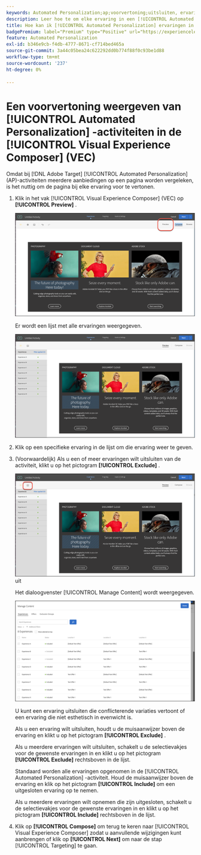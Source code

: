 ```yaml
---
keywords: Automated Personalization;ap;voorvertoning;uitsluiten, ervaring
description: Leer hoe te om elke ervaring in een [!UICONTROL Automated Personalization] (AP) activiteit in  [!DNL Adobe Target]  voor te vertonen gebruikend [!UICONTROL Visual Experience Composer] (VEC).
title: Hoe kan ik [!UICONTROL Automated Personalization] ervaringen in VEC voorvertonen?
badgePremium: label="Premium" type="Positive" url="https://experienceleague.adobe.com/docs/target/using/introduction/intro.html?lang=en#premium newtab=true" tooltip="Kijk wat er in Target Premium is opgenomen."
feature: Automated Personalization
exl-id: b346e9cb-f4db-4777-8671-cf714bed465a
source-git-commit: 3a44c05bea24c622292dd0b774f88f0c93be1d88
workflow-type: tm+mt
source-wordcount: '237'
ht-degree: 0%

---
```


# Een voorvertoning weergeven van [!UICONTROL Automated Personalization] -activiteiten in de [!UICONTROL Visual Experience Composer] (VEC)

Omdat bij [!DNL Adobe Target] [!UICONTROL Automated Personalization] (AP)-activiteiten meerdere aanbiedingen op een pagina worden vergeleken, is het nuttig om de pagina bij elke ervaring voor te vertonen.

1. Klik in het vak [!UICONTROL Visual Experience Composer] (VEC) op **[!UICONTROL Preview]** .

   ![ pictogram van de Voorproef ](/help/main/c-activities/t-automated-personalization/assets/preview.png)

   Er wordt een lijst met alle ervaringen weergegeven.

   ![ Ervaringen van de Voorproef ](/help/main/c-activities/t-automated-personalization/assets/ap_preview-new.png)

1. Klik op een specifieke ervaring in de lijst om die ervaring weer te geven.

1. (Voorwaardelijk) Als u een of meer ervaringen wilt uitsluiten van de activiteit, klikt u op het pictogram **[!UICONTROL Exclude]** .

   ![ sluit pictogram ](/help/main/c-activities/t-automated-personalization/assets/ap_exclude-new.png) uit

   Het dialoogvenster [!UICONTROL Manage Content] wordt weergegeven.

   ![ beheert de dialoogdoos van de Inhoud ](/help/main/c-activities/t-automated-personalization/assets/preview-exclude.png)

   U kunt een ervaring uitsluiten die conflicterende variaties vertoont of een ervaring die niet esthetisch in evenwicht is.

   Als u een ervaring wilt uitsluiten, houdt u de muisaanwijzer boven de ervaring en klikt u op het pictogram **[!UICONTROL Exclude]** .

   Als u meerdere ervaringen wilt uitsluiten, schakelt u de selectievakjes voor de gewenste ervaringen in en klikt u op het pictogram **[!UICONTROL Exclude]** rechtsboven in de lijst.

   Standaard worden alle ervaringen opgenomen in de [!UICONTROL Automated Personalization] -activiteit. Houd de muisaanwijzer boven de ervaring en klik op het pictogram **[!UICONTROL Include]** om een uitgesloten ervaring op te nemen.

   Als u meerdere ervaringen wilt opnemen die zijn uitgesloten, schakelt u de selectievakjes voor de gewenste ervaringen in en klikt u op het pictogram **[!UICONTROL Include]** rechtsboven in de lijst.

1. Klik op **[!UICONTROL Compose]** om terug te keren naar [!UICONTROL Visual Experience Composer] zodat u aanvullende wijzigingen kunt aanbrengen of klik op **[!UICONTROL Next]** om naar de stap [!UICONTROL Targeting] te gaan.
